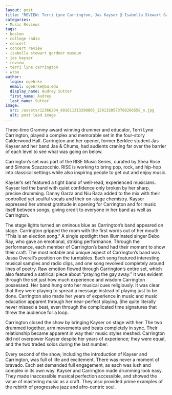 ```yaml
---
layout: post
title: "REVIEW: Terri Lyne Carrington, Jas Kayser @ Isabella Stewart Gardner Museum"
categories:
- Music Reviews
tags:
- boston
- college radio
- concert
- concert review
- isabella stewart gardner museum
- jas kayser
- review
- terri lyne carrington
- wtbu
author:
  login: ogehrke
  email: ogehrke@bu.edu
  display_name: Audrey Sutter
  first_name: Audrey
  last_name: Sutter
image:
  src: /assets/12366204_801611313298805_1291320573788266558_n.jpg
  alt: post lead image
---
```

Three-time Grammy award winning drummer and educator, Terri Lyne Carrington, played a complex and memorable set in the four-story Calderwood Hall. Carrington and her opener, former Berklee student Jas Kayser and her band Jas & Chums, had audients craning far over the barrier of each level to see what was going on below.

Carrington’s set was part of the RISE Music Series, curated by Shea Rose and Simone Scazzocchio. RISE is working to bring pop, rock, and hip-hop into classical settings while also inspiring people to get out and enjoy music.

Kayser’s set featured a tight band of well-read, experienced musicians. Kayser led the band with quiet confidence only broken by her sharp, precise drumming. Danny Garza and Niu Raza added to the mix with their controlled yet soulful vocals and their on-stage chemistry. Kayser expressed her utmost gratitude in opening for Carrington and for music itself between songs, giving credit to everyone in her band as well as Carrington.

The stage lights turned an ominous blue as Carrington’s band appeared on stage. Carrington gripped the room with the first words out of her mouth: “This is an election song.” A single spotlight then illuminated singer Debo Ray, who gave an emotional, striking performance. Through the performance, each member of Carrington’s band had their moment to show their craft. The most notable and unique aspect of Carrington’s band was Jassa Overall’s position on the turntables. Each song featured interesting musical samples and radio clips, and one song revolved completely around lines of poetry. Raw emotion flowed through Carrington’s entire set, which also featured a satirical piece about “praying the gay away.” It was evident through the set just how much experience and wisdom Carrington possessed. Her band hung onto her musical cues religiously. It was clear that they were playing to spread a message instead of playing just to be done. Carrington also made her years of experience in music and music education apparent through her near-perfect playing. She quite literally never missed a beat, even through the complicated time signatures that threw the audience for a loop.

Carrington closed the show by bringing Kayser on stage with her. The two drummed together, arm movements and beats completely in sync. Their relationship became apparent in way their music styles meshed. Carrington did not overpower Kayser despite her years of experience; they were equal, and the two traded solos during the last number.

Every second of the show, including the introduction of Kayser and Carrington, was full of life and excitement. There was never a moment of bravado. Each set demanded full engagement, as each was lush and complex in its own way. Kayser and Carrington made drumming look easy. They made inaccessible musical perfection accessible, and showed the value of mastering music as a craft. They also provided prime examples of the rebirth of progressive jazz and afro-centric soul.